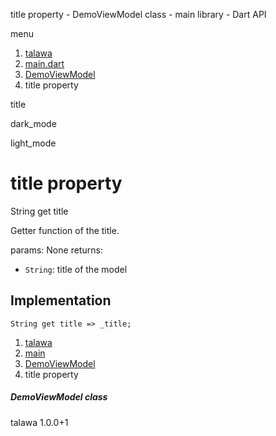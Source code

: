 




title property - DemoViewModel class - main library - Dart API







menu

1. [talawa](../../index.html)
2. [main.dart](../../main/main-library.html)
3. [DemoViewModel](../../main/DemoViewModel-class.html)
4. title property

title


dark\_mode

light\_mode




# title property


String
get
title

Getter function of the title.

params:
None
returns:

* `String`: title of the model

## Implementation

```
String get title => _title;
```


 


1. [talawa](../../index.html)
2. [main](../../main/main-library.html)
3. [DemoViewModel](../../main/DemoViewModel-class.html)
4. title property

##### DemoViewModel class





talawa
1.0.0+1






